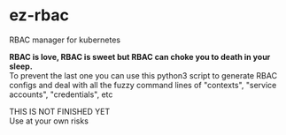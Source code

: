 # ez-rbac
RBAC manager for kubernetes

**RBAC is love, RBAC is sweet but RBAC can choke you to death in your sleep.**  
To prevent the last one you can use this python3 script to generate RBAC configs and deal with all the fuzzy command lines of "contexts", "service accounts", "credentials", etc


THIS IS NOT FINISHED YET  
Use at your own risks
